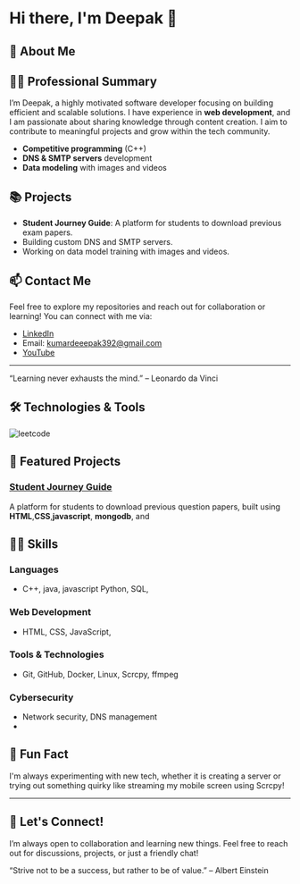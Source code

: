 # Hi there, I'm Deepak 👋

## 🚀 About Me
## 👨‍💻 Professional Summary
I’m Deepak, a highly motivated software developer focusing on building efficient and scalable solutions. 
I have experience in  **web development**, and 
I am passionate about sharing knowledge through content creation. I aim to contribute to meaningful projects and grow within the tech community.


- **Competitive programming** (C++) 
- **DNS & SMTP servers** development
- **Data modeling** with images and videos


## 📚 Projects
- **Student Journey Guide**: A platform for students to download previous exam papers.
- Building custom DNS and SMTP servers.
- Working on data model training with images and videos.

## 📫 Contact Me
Feel free to explore my repositories and reach out for collaboration or learning! You can connect with me via:
- [LinkedIn](www.linkedin.com/in/deepak-kumar-d3v3lop3r-)
- Email: kumardeeepak392@gmail.com
- [YouTube]([https://www.youtube.com/channel/UCFXx...](https://www.youtube.com/@DEEPAKKumar-nz9vc))

---
“Learning never exhausts the mind.” – Leonardo da Vinci

## 🛠️ Technologies & Tools
![leetcode](https://assets.leetcode.com/static_assets/marketing/2024-100-new.gif)

## 🚀 Featured Projects

### [Student Journey Guide](https://github.com/Deepak-kumar-2023/Student-Journey-Guide)
A platform for students to download previous question papers, built using **HTML**,**CSS**,**javascript**, **mongodb**, and 


## 🧑‍💻 Skills

### Languages
- C++, java, javascript Python, SQL,

### Web Development
- HTML, CSS, JavaScript,

### Tools & Technologies
- Git, GitHub, Docker, Linux, Scrcpy, ffmpeg

### Cybersecurity
- Network security, DNS management
- 

## 🌱 Fun Fact
I'm always experimenting with new tech, whether it is creating a server or trying out something quirky like streaming my mobile screen using Scrcpy!

---
## 🤝 Let's Connect!
I’m always open to collaboration and learning new things. Feel free to reach out for discussions, projects, or just a friendly chat!


“Strive not to be a success, but rather to be of value.” – Albert Einstein



<!---
Deepak-kumar-2023/Deepak-kumar-2023 is a ✨ special ✨ repository because its `README.md` (this file) appears on your GitHub profile.
You can click the Preview link to take a look at your changes.
--->
